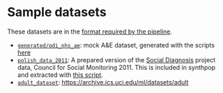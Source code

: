 # Sample datasets

These datasets are in the [format required by the pipeline](../README.md#data-format).

- [`generated/odi_nhs_ae`](generated/odi_nhs_ae): mock A&E dataset, generated with the scripts [here](../generators/odi-nhs-ae)
- [`polish_data_2011`](polish_data_2011): A prepared version of the [Social Diagnosis](http://www.diagnoza.com/index-en.html) project data, Council for Social Monitoring 2011.  This is included in synthpop and extracted with [this script](polish_data_2011/data_prep.R).
- [`adult_dataset`](adult_dataset): https://archive.ics.uci.edu/ml/datasets/adult
